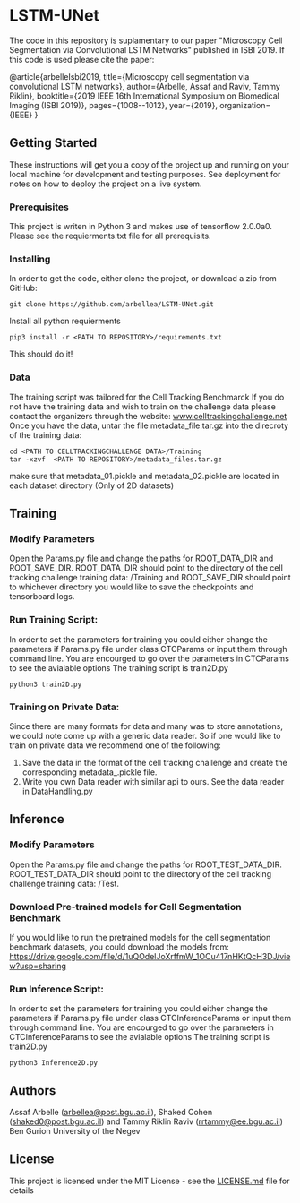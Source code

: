 # LSTM-UNet

The code in this repository is suplamentary to our paper "Microscopy Cell Segmentation via Convolutional LSTM Networks" published in ISBI 2019.
If this code is used please cite the paper:

@article{arbelleIsbi2019,
  title={Microscopy cell segmentation via convolutional LSTM networks},
  author={Arbelle, Assaf and Raviv, Tammy Riklin},
  booktitle={2019 IEEE 16th International Symposium on Biomedical Imaging (ISBI 2019)},
  pages={1008--1012},
  year={2019},
  organization={IEEE}
}

## Getting Started

These instructions will get you a copy of the project up and running on your local machine for development and testing purposes. See deployment for notes on how to deploy the project on a live system.

### Prerequisites


This project is writen in Python 3 and makes use of tensorflow 2.0.0a0. 
Please see the requierments.txt file for all prerequisits. 

### Installing

In order to get the code, either clone the project, or download a zip from GitHub:
```
git clone https://github.com/arbellea/LSTM-UNet.git
```

Install all python requierments

```
pip3 install -r <PATH TO REPOSITORY>/requirements.txt 
```

This should do it!
### Data

The training script was tailored for the Cell Tracking Benchmarck
If you do not have the training data and wish to train on the challenge data please contact the organizers through the website: www.celltrackingchallenge.net
Once you have the data, untar the file metadata_file.tar.gz into the direcroty of the training data: 

```
cd <PATH TO CELLTRACKINGCHALLENGE DATA>/Training
tar -xzvf  <PATH TO REPOSITORY>/metadata_files.tar.gz
```
make sure that metadata_01.pickle and metadata_02.pickle are located in each dataset directory (Only of 2D datasets)
## Training
### Modify Parameters

Open the Params.py file and change the paths for ROOT_DATA_DIR and ROOT_SAVE_DIR. 
ROOT_DATA_DIR should point to the directory of the cell tracking challenge training data: <PATH TO CELLTRACKINGCHALLENGE DATA>/Training and ROOT_SAVE_DIR should point to whichever directory you would like to save the checkpoints and tensorboard logs.

  

### Run Training Script:
In order to set the parameters for training you could either change the parameters if Params.py file under class CTCParams
or input them through command line.
You are encourged to go over the parameters in CTCParams to see the avialable options
The training script is train2D.py

```
python3 train2D.py
```
### Training on Private Data:
Since there are many formats for data and many was to store annotations, we could note come up with a generic data reader.
So if one would like to train on private data we recommend one of the following:
1. Save the data in the format of the cell tracking challenge and create the corresponding metadata_<sequenceNumber>.pickle file. 
2. Write you own Data reader with similar api to ours. See the data reader in DataHandling.py

## Inference 
### Modify Parameters

Open the Params.py file and change the paths for ROOT_TEST_DATA_DIR. 
ROOT_TEST_DATA_DIR should point to the directory of the cell tracking challenge training data: <PATH TO CELLTRACKINGCHALLENGE DATA>/Test.

### Download Pre-trained models for Cell Segmentation Benchmark
If you would like to run the pretrained models for the cell segmentation benchmark datasets, you could download the models from:
https://drive.google.com/file/d/1uQOdelJoXrffmW_1OCu417nHKtQcH3DJ/view?usp=sharing

### Run Inference Script:
In order to set the parameters for training you could either change the parameters if Params.py file under class CTCInferenceParams
or input them through command line.
You are encourged to go over the parameters in CTCInferenceParams to see the avialable options
The training script is train2D.py

```
python3 Inference2D.py
```

## Authors

Assaf Arbelle (arbellea@post.bgu.ac.il), Shaked Cohen (shaked0@post.bgu.ac.il) and Tammy Riklin Raviv (rrtammy@ee.bgu.ac.il)
Ben Gurion University of the Negev
## License

This project is licensed under the MIT License - see the [LICENSE.md](LICENSE.md) file for details
